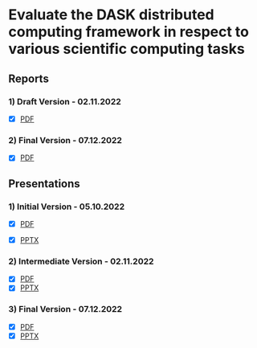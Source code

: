 # Evaluate the DASK distributed computing framework in respect to various scientific computing tasks


## Reports

### 1) Draft Version - 02.11.2022
- [x] [PDF](/docs/reports/Report%20-%20Final.pdf)

### 2) Final Version - 07.12.2022
- [x] [PDF](/docs/reports/Report%20-%20Final.pdf)


## Presentations

### 1) Initial Version - 05.10.2022
- [x] [PDF](/docs/presentations/Presentation%20-%20Initial.pdf)
- [x] [PPTX](https://www.canva.com/design/DAFOEg6OiaE/o0dwHRTgLsgIJD9Xit2lNg/view?utm_content=DAFOEg6OiaE&utm_campaign=designshare&utm_medium=link&utm_source=publishsharelink#1)


### 2) Intermediate Version - 02.11.2022
- [x] [PDF](/docs/presentations/Presentation%20-%20Intermediate.pdf)
- [x] [PPTX](https://www.canva.com/design/DAFQunV3cE0/k6kljYbZ3YtVywjhw1eq5A/view?utm_content=DAFQunV3cE0&utm_campaign=designshare&utm_medium=link2&utm_source=sharebutton)

### 3) Final Version - 07.12.2022
- [x] [PDF](/docs/presentations/Presentation%20-%20Final.pdf)
- [x] [PPTX](https://www.canva.com/design/DAFQv2y5XrM/w1n_mkSgCypSkSq3mRRmhg/view?utm_content=DAFQv2y5XrM&utm_campaign=designshare&utm_medium=link&utm_source=publishsharelink)
